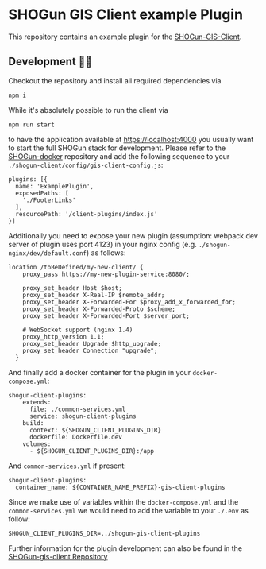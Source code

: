 # SHOGun GIS Client example Plugin

This repository contains an example plugin for the [SHOGun-GIS-Client](https://github.com/terrestris/shogun-gis-client).

## Development 🧑‍💻

Checkout the repository and install all required dependencies via

```
npm i
```

While it's absolutely possible to run the client via

```
npm run start
```

to have the application available at [https://localhost:4000](https://localhost:4000) you usually want to start the
full SHOGun stack for development. Please refer to the [SHOGun-docker](https://github.com/terrestris/shogun-docker)
repository and add the following sequence to your `./shogun-client/config/gis-client-config.js`:

```
plugins: [{
  name: 'ExamplePlugin',
  exposedPaths: [
    './FooterLinks'
  ],
  resourcePath: '/client-plugins/index.js'
}]
```

Additionally you need to expose your new plugin (assumption: webpack dev server of plugin uses port 4123) in your nginx config (e.g. `./shogun-nginx/dev/default.conf`) as follows:

```
location /toBeDefined/my-new-client/ {
    proxy_pass https://my-new-plugin-service:8080/;

    proxy_set_header Host $host;
    proxy_set_header X-Real-IP $remote_addr;
    proxy_set_header X-Forwarded-For $proxy_add_x_forwarded_for;
    proxy_set_header X-Forwarded-Proto $scheme;
    proxy_set_header X-Forwarded-Port $server_port;

    # WebSocket support (nginx 1.4)
    proxy_http_version 1.1;
    proxy_set_header Upgrade $http_upgrade;
    proxy_set_header Connection "upgrade";
  }
```

And finally add a docker container for the plugin in your `docker-compose.yml`:

```
shogun-client-plugins:
    extends:
      file: ./common-services.yml
      service: shogun-client-plugins
    build:
      context: ${SHOGUN_CLIENT_PLUGINS_DIR}
      dockerfile: Dockerfile.dev
    volumes:
      - ${SHOGUN_CLIENT_PLUGINS_DIR}:/app
```

And `common-services.yml` if present:

```
shogun-client-plugins:
  container_name: ${CONTAINER_NAME_PREFIX}-gis-client-plugins
```

Since we make use of variables within the `docker-compose.yml` and the `common-services.yml` we would need to add the variable to your `./.env` as follow:

```
SHOGUN_CLIENT_PLUGINS_DIR=../shogun-gis-client-plugins
```

Further information for the plugin development can also be found in the [SHOGun-gis-client Repository](https://github.com/terrestris/shogun-gis-client/tree/main/src/plugin)